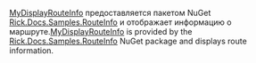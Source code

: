 <span data-ttu-id="d64fe-101">[MyDisplayRouteInfo](https://github.com/Rick-Anderson/RouteInfo/blob/master/Microsoft.Docs.Samples.RouteInfo/ControllerContextExtensions.cs) предоставляется пакетом NuGet [Rick.Docs.Samples.RouteInfo](https://www.nuget.org/packages/Rick.Docs.Samples.RouteInfo) и отображает информацию о маршруте.</span><span class="sxs-lookup"><span data-stu-id="d64fe-101">[MyDisplayRouteInfo](https://github.com/Rick-Anderson/RouteInfo/blob/master/Microsoft.Docs.Samples.RouteInfo/ControllerContextExtensions.cs) is provided by the [Rick.Docs.Samples.RouteInfo](https://www.nuget.org/packages/Rick.Docs.Samples.RouteInfo) NuGet package and displays route information.</span></span>
